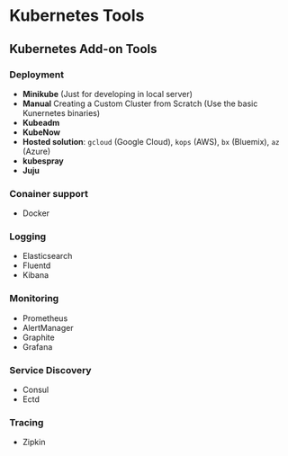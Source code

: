 Kubernetes Tools
==========================================

## Kubernetes Add-on Tools

### Deployment
* __Minikube__ (Just for developing in local server)
* __Manual__ Creating a Custom Cluster from Scratch (Use the basic Kunernetes binaries)
* __Kubeadm__ 
* __KubeNow__
* __Hosted solution__: `gcloud` (Google Cloud), `kops` (AWS), `bx` (Bluemix), `az` (Azure)
* __kubespray__ 
* __Juju__

### Conainer support
* Docker

### Logging
* Elasticsearch
* Fluentd
* Kibana

### Monitoring
* Prometheus
* AlertManager
* Graphite
* Grafana

### Service Discovery
* Consul
* Ectd

### Tracing
* Zipkin